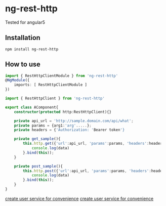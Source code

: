 # ng-rest-http

Tested for angular5

## Installation
```
npm install ng-rest-http
```

## How to use
``` app.module.ts
import { RestHttpClientModule } from 'ng-rest-http'
@NgModule({
    imports: [ RestHttpClientModule ]
})

```

``` app.componet.ts
import { RestHttpClient } from 'ng-rest-http'

export class AComponent{
    constructor(protected http:RestHttpClient){}

    private api_url = 'http://sample.domain.com/api/what';
    private params = {arg1:'arg'.....};
    private headers = {'Authorization: 'Bearer token'}

    private get_sample(){
        this.http.get({'url':api_url, 'params':params, 'headers':headers}, function(data){
            console.log(data)
        }.bind(this));
    }

    private post_sample(){
        this.http.post({'url':api_url, 'params':params, 'headers':headers}, function(data){
            console.log(data)
        }.bind(this));
    }
}
```

[create user service for convenience](wangta69/ng-httpClient/doc/create-new-service.md)
[create user service for convenience](../../doc/create-new-service.md)
